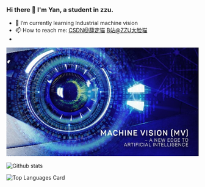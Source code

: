 ### Hi there 👋 I'm Yan, a  student  in zzu.

- 🌱 I’m currently learning Industrial machine vision
- 📫 How to reach me:
[CSDN@薛定猫](https://blog.csdn.net/weixin_44456692?spm=1000.2115.3001.5343)
[B站@ZZU大脸猫](https://space.bilibili.com/21182045)
-  

![MV](README.assets/Racetrack_Introduction-to-Machine-Vision_gaitubao_546x307.jpg)

![Github stats](https://github-readme-stats.vercel.app/api?username=maguangyan&theme=default&show_icons=true&count_private=true)

![Top Languages Card](https://github-readme-stats.vercel.app/api/top-langs/?username=maguangyan&layout=compact)
